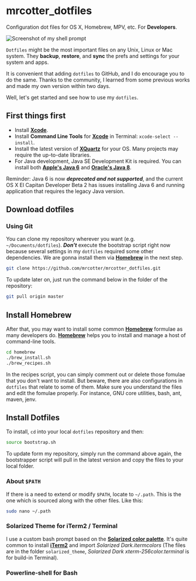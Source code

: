 # mrcotter_dotfiles
Configuration dot files for OS X, Homebrew, MPV, etc. For **Developers**.

![Screenshot of my shell prompt](http://i.imgur.com/BAhLxy7.png)

`Dotfiles` might be the most important files on any Unix, Linux or Mac system. They **backup**, **restore**, and **sync** the prefs and settings for your system and apps.

It is convenient that adding `dotfiles` to GitHub, and I do encourage you to do the same. Thanks to the community, I learned from some previous works and made my own version within two days.

Well, let's get started and see how to use my `dotfiles`.

## First things first

* Install **[Xcode](https://itunes.apple.com/au/app/xcode/id497799835?mt=12)**.
* Install **Command Line Tools** for **[Xcode](https://itunes.apple.com/au/app/xcode/id497799835?mt=12)** in Terminal: `xcode-select --install`.
* Install the latest version of **[XQuartz](https://xquartz.macosforge.org)** for your OS. Many projects may require the up-to-date libraries.
* For Java development, Java SE Development Kit is required. You can install both **[Apple's Java 6](https://support.apple.com/downloads/DL1572/en_US/JavaForOSX2014-001.dmg)** and **[Oracle's Java 8](http://download.oracle.com/otn-pub/java/jdk/8u45-b14/jdk-8u45-macosx-x64.dmg)**.

Reminder: Java 6 is now **_deprecated and not supported_**, and the current OS X El Capitan Developer Beta 2 has issues installing Java 6 and running application that requires the legacy Java version.

## Download dotfiles

### Using Git

You can clone my repository wherever you want (e.g. `~/Documents/dotfiles`). **_Don't_** execute the bootstrap script right now because several settings in my `dotfiles` required some other dependencies. We are gonna install them via **[Homebrew](http://brew.sh/)** in the next step.

```bash
git clone https://github.com/mrcotter/mrcotter_dotfiles.git
```

To update later on, just run the command below in the folder of the repository:

```bash
git pull origin master
```

## Install Homebrew

After that, you may want to install some common **[Homebrew](http://brew.sh/)** formulae as many developers do. **[Homebrew](http://brew.sh/)** helps you to install and manage a host of command-line tools.

```bash
cd homebrew
./brew_install.sh
./brew_recipes.sh
```

In the recipes script, you can simply comment out or delete those fomulae that you don't want to install. But beware, there are also configurations in `dotfiles` that relate to some of them. Make sure you understand the files and edit the fomulae properly. For instance, GNU core utilities, bash, ant, maven, jenv.

## Install Dotfiles

To install, `cd` into your local `dotfiles` repository and then:

```bash
source bootstrap.sh
```

To update form my repository, simply run the command above again, the bootstrapper script will pull in the latest version and copy the files to your local folder.

### About `$PATH`

If there is a need to extend or modify `$PATH`, locate to `~/.path`. This is the one which is sourced along with the other files. Like this:

```bash
sudo nano ~/.path
```

### Solarized Theme for iTerm2 / Terminal

I use a custom bash prompt based on the **[Solarized color palette](http://ethanschoonover.com/solarized)**. It's quite common to install **[iTerm2](https://www.iterm2.com/)** and import _Solarized Dark.itermcolors_ (The files are in the folder `solarized_theme`, _Solarized Dark xterm-256color.terminal_ is for build-in Terminal).

### Powerline-shell for Bash



